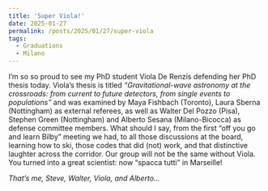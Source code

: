 ```yaml
---
title: 'Super Viola!'
date: 2025-01-27
permalink: /posts/2025/01/27/super-viola
tags:
  - Graduations
  - Milano
---
```


I’m so so proud to see my PhD student Viola De Renzis defending her PhD thesis today. Viola’s thesis is titled _“Gravitational-wave astronomy at the crossroads: from current to future detectors, from single events to populations”_ and was examined by Maya Fishbach (Toronto), Laura Sberna (Nottingham) as external referees, as well as Walter Del Pozzo (Pisa), Stephen Green (Nottingham) and Alberto Sesana (Milano-Bicocca) as defense committee members. What should I say, from the first “off you go and learn Bilby” meeting we had, to all those discussions at the board, learning how to ski, those codes that did (not) work, and that distinctive laughter across the corridor. Our group will not be the same without Viola. You turned into a great scientist: now “spacca tutti” in Marseille!

_That’s me, Steve, Walter, Viola, and Alberto…_

